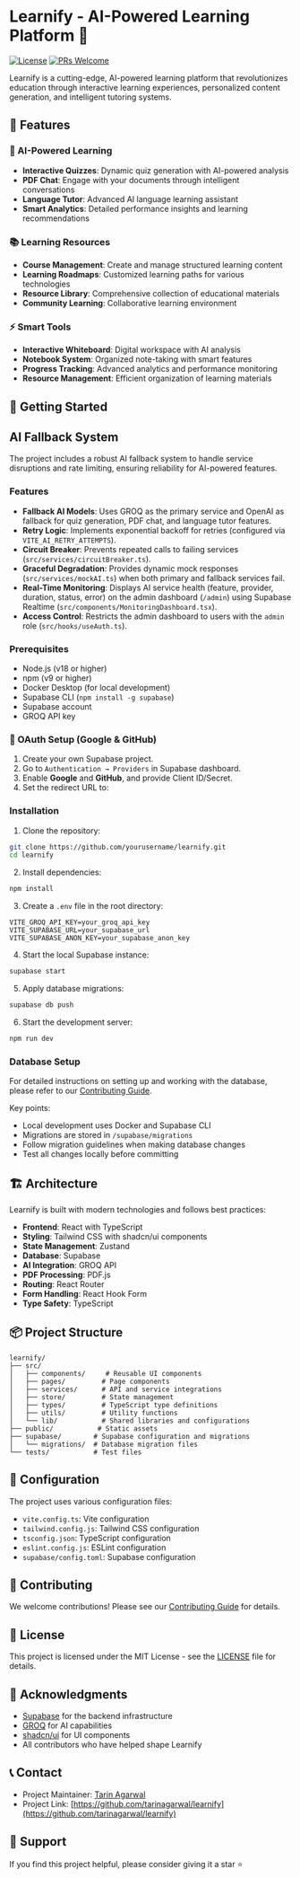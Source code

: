 # Learnify - AI-Powered Learning Platform 🚀

[![License](https://img.shields.io/badge/license-MIT-blue.svg)](LICENSE)
[![PRs Welcome](https://img.shields.io/badge/PRs-welcome-brightgreen.svg)](CONTRIBUTING.md)

Learnify is a cutting-edge, AI-powered learning platform that revolutionizes education through interactive learning experiences, personalized content generation, and intelligent tutoring systems.

## 🌟 Features

### 🤖 AI-Powered Learning

- **Interactive Quizzes**: Dynamic quiz generation with AI-powered analysis
- **PDF Chat**: Engage with your documents through intelligent conversations
- **Language Tutor**: Advanced AI language learning assistant
- **Smart Analytics**: Detailed performance insights and learning recommendations

### 📚 Learning Resources

- **Course Management**: Create and manage structured learning content
- **Learning Roadmaps**: Customized learning paths for various technologies
- **Resource Library**: Comprehensive collection of educational materials
- **Community Learning**: Collaborative learning environment

### ⚡ Smart Tools

- **Interactive Whiteboard**: Digital workspace with AI analysis
- **Notebook System**: Organized note-taking with smart features
- **Progress Tracking**: Advanced analytics and performance monitoring
- **Resource Management**: Efficient organization of learning materials

## 🚀 Getting Started

 ## AI Fallback System

 The project includes a robust AI fallback system to handle service disruptions and rate limiting, ensuring reliability for AI-powered features.

 ### Features
 - **Fallback AI Models**: Uses GROQ as the primary service and OpenAI as fallback for quiz generation, PDF chat, and language tutor features.
 - **Retry Logic**: Implements exponential backoff for retries (configured via `VITE_AI_RETRY_ATTEMPTS`).
 - **Circuit Breaker**: Prevents repeated calls to failing services (`src/services/circuitBreaker.ts`).
 - **Graceful Degradation**: Provides dynamic mock responses (`src/services/mockAI.ts`) when both primary and fallback services fail.
 - **Real-Time Monitoring**: Displays AI service health (feature, provider, duration, status, error) on the admin dashboard (`/admin`) using Supabase Realtime (`src/components/MonitoringDashboard.tsx`).
 - **Access Control**: Restricts the admin dashboard to users with the `admin` role (`src/hooks/useAuth.ts`).


### Prerequisites

- Node.js (v18 or higher)
- npm (v9 or higher)
- Docker Desktop (for local development)
- Supabase CLI (`npm install -g supabase`)
- Supabase account
- GROQ API key

### 🔐 OAuth Setup (Google & GitHub)

1. Create your own Supabase project.
2. Go to `Authentication → Providers` in Supabase dashboard.
3. Enable **Google** and **GitHub**, and provide Client ID/Secret.
4. Set the redirect URL to:



### Installation

1. Clone the repository:

```bash
git clone https://github.com/yourusername/learnify.git
cd learnify
```

2. Install dependencies:

```bash
npm install
```

3. Create a `.env` file in the root directory:

```env
VITE_GROQ_API_KEY=your_groq_api_key
VITE_SUPABASE_URL=your_supabase_url
VITE_SUPABASE_ANON_KEY=your_supabase_anon_key
```

4. Start the local Supabase instance:

```bash
supabase start
```

5. Apply database migrations:

```bash
supabase db push
```

6. Start the development server:

```bash
npm run dev
```

### Database Setup

For detailed instructions on setting up and working with the database, please refer to our [Contributing Guide](CONTRIBUTING.md#database-setup).

Key points:

- Local development uses Docker and Supabase CLI
- Migrations are stored in `/supabase/migrations`
- Follow migration guidelines when making database changes
- Test all changes locally before committing

## 🏗️ Architecture

Learnify is built with modern technologies and follows best practices:

- **Frontend**: React with TypeScript
- **Styling**: Tailwind CSS with shadcn/ui components
- **State Management**: Zustand
- **Database**: Supabase
- **AI Integration**: GROQ API
- **PDF Processing**: PDF.js
- **Routing**: React Router
- **Form Handling**: React Hook Form
- **Type Safety**: TypeScript

## 📦 Project Structure

```
learnify/
├── src/
│   ├── components/     # Reusable UI components
│   ├── pages/         # Page components
│   ├── services/      # API and service integrations
│   ├── store/         # State management
│   ├── types/         # TypeScript type definitions
│   ├── utils/         # Utility functions
│   └── lib/           # Shared libraries and configurations
├── public/           # Static assets
├── supabase/        # Supabase configuration and migrations
│   └── migrations/  # Database migration files
└── tests/           # Test files
```

## 🔧 Configuration

The project uses various configuration files:

- `vite.config.ts`: Vite configuration
- `tailwind.config.js`: Tailwind CSS configuration
- `tsconfig.json`: TypeScript configuration
- `eslint.config.js`: ESLint configuration
- `supabase/config.toml`: Supabase configuration

## 🤝 Contributing

We welcome contributions! Please see our [Contributing Guide](CONTRIBUTING.md) for details.

## 📄 License

This project is licensed under the MIT License - see the [LICENSE](LICENSE) file for details.

## 🙏 Acknowledgments

- [Supabase](https://supabase.io/) for the backend infrastructure
- [GROQ](https://groq.com/) for AI capabilities
- [shadcn/ui](https://ui.shadcn.com/) for UI components
- All contributors who have helped shape Learnify

## 📞 Contact

- Project Maintainer: [Tarin Agarwal](mailto:tarinagarwal@gmail.com)
- Project Link: [https://github.com/tarinagarwal/learnify](https://github.com/tarinagarwal/learnify)

## 🌟 Support

If you find this project helpful, please consider giving it a star ⭐️
